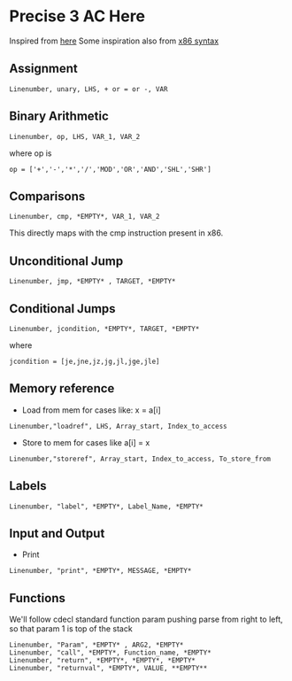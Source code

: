 
# Precise 3 AC Here

Inspired from [here](http://arantxa.ii.uam.es/~modonnel/Compilers/07_2_intermediateCodeGen-Quadruples.pdf)
Some inspiration also from [x86 syntax](http://flint.cs.yale.edu/cs421/papers/x86-asm/asm.html) 

## Assignment
```
Linenumber, unary, LHS, + or = or -, VAR
```

## Binary Arithmetic

```
Linenumber, op, LHS, VAR_1, VAR_2
```
where op is 
```
op = ['+','-','*','/','MOD','OR','AND','SHL','SHR']
```

## Comparisons

```
Linenumber, cmp, *EMPTY*, VAR_1, VAR_2
```
This directly maps with the cmp instruction present in x86.


## Unconditional Jump

``` 
Linenumber, jmp, *EMPTY* , TARGET, *EMPTY*
```

## Conditional Jumps

```
Linenumber, jcondition, *EMPTY*, TARGET, *EMPTY*
```
where
```
jcondition = [je,jne,jz,jg,jl,jge,jle]
```


## Memory reference
- Load from mem
for cases like: x = a[i]
```
Linenumber,"loadref", LHS, Array_start, Index_to_access
```

- Store to mem
for cases like a[i] = x
```
Linenumber,"storeref", Array_start, Index_to_access, To_store_from
```

## Labels
```
Linenumber, "label", *EMPTY*, Label_Name, *EMPTY*
```

## Input and Output
- Print
```
Linenumber, "print", *EMPTY*, MESSAGE, *EMPTY* 
```

## Functions
We'll follow cdecl standard function param pushing
parse from right to left, so that param 1 is top of the stack
```
Linenumber, "Param", *EMPTY* , ARG2, *EMPTY*
Linenumber, "call", *EMPTY*, Function_name, *EMPTY*
Linenumber, "return", *EMPTY*, *EMPTY*, *EMPTY*
Linenumber, "returnval", *EMPTY*, VALUE, **EMPTY**
```
